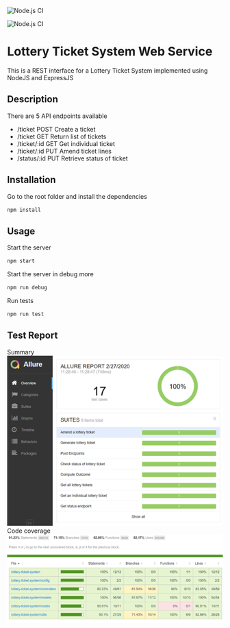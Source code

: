 ![Node.js CI](https://github.com/anjoeaj/lottery-ticket-system/workflows/Node.js%20CI/badge.svg?branch=master)

![Node.js CI](https://github.com/anjoeaj/lottery-ticket-system/workflows/Node.js%20CI/badge.svg?branch=develop)

# Lottery Ticket System Web Service

This is a REST interface for a Lottery Ticket System implemented using NodeJS and ExpressJS 

## Description
There are 5 API endpoints available
 * /ticket POST Create a ticket
 * /ticket GET Return list of tickets
 * /ticket/:id GET Get individual ticket
 * /ticket/:id PUT Amend ticket lines
 * /status/:id PUT Retrieve status of ticket

## Installation

Go to the root folder and install the dependencies

```bash
npm install
```

## Usage

Start the server
```bash
npm start
```

Start the server in debug more
```bash
npm run debug
```

Run tests
```bash
npm run test
```

## Test Report
Summary
![example picture](./tests/report/home.png)
Code coverage
![example picture](./tests/report/coverage.png)

